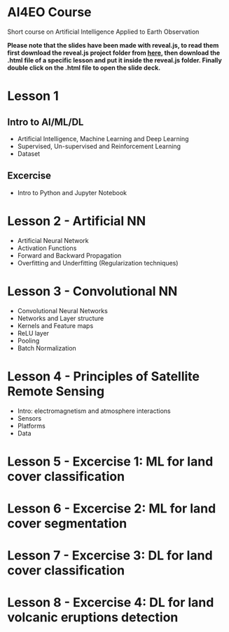 # AI4EO Course
Short course on Artificial Intelligence Applied to Earth Observation

**Please note that the slides have been made with reveal.js, to read them first download the reveal.js project folder from [here](https://github.com/hakimel/reveal.js/archive/master.zip), then download the .html file of a specific lesson and put it inside the reveal.js folder. Finally double click on the .html file to open the slide deck.**


# Lesson 1 
## Intro to AI/ML/DL
- Artificial Intelligence, Machine Learning and Deep Learning
- Supervised, Un-supervised and Reinforcement Learning
- Dataset
## Excercise
- Intro to Python and Jupyter Notebook


# Lesson 2 - Artificial NN

- Artificial Neural Network
- Activation Functions
- Forward and Backward Propagation
- Overfitting and Underfitting (Regularization techniques)

# Lesson 3 - Convolutional NN

- Convolutional Neural Networks
- Networks and Layer structure
- Kernels and Feature maps
- ReLU layer
- Pooling
- Batch Normalization


# Lesson 4 - Principles of Satellite Remote Sensing 

- Intro: electromagnetism and atmosphere interactions
- Sensors
- Platforms
- Data

# Lesson 5 - Excercise 1: ML for land cover classification

# Lesson 6 - Excercise 2: ML for land cover segmentation

# Lesson 7 - Excercise 3: DL for land cover classification

# Lesson 8 - Excercise 4: DL for land volcanic eruptions detection

